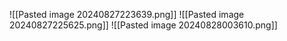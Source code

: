 ![[Pasted image 20240827223639.png]]
![[Pasted image 20240827225625.png]]
![[Pasted image 20240828003610.png]]
